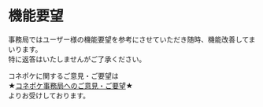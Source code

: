 # 機能要望

事務局ではユーザー様の機能要望を参考にさせていただき随時、機能改善してまいります。  
特に返答はいたしませんがご了承ください。

コネポケに関するご意見・ご要望は  
★[コネポケ事務局へのご意見・ご要望](support@conepoke.com)★  
よりお受けしております。